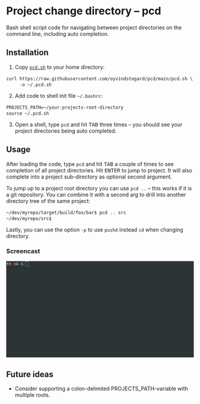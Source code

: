 # Project change directory – pcd

Bash shell script code for navigating between project directories on the command
line, including auto completion.

## Installation

1. Copy [`pcd.sh`](pcd.sh) to your home directory:

```
curl https://raw.githubusercontent.com/oyvindstegard/pcd/main/pcd.sh \
     -o ~/.pcd.sh
```
             
2. Add code to shell init file `~/.bashrc`:

```
PROJECTS_PATH=~/your-projects-root-directory
source ~/.pcd.sh
```

3. Open a shell, type `pcd` and hit <kbd>TAB</kbd> three times – you should see
   your project directories being auto completed.

## Usage

After loading the code, type `pcd` and hit <kbd>TAB</kbd> a couple of times to
see completion of all project directories. Hit <kbd>ENTER</kbd> to jump to
project. It will also complete into a project sub-directory as optional second
argument.

To jump up to a project root directory you can use `pcd ..` – this works if it
is a git repository. You can combine it with a second arg to drill into another
directory tree of the same project:

    ~/dev/myrepo/target/build/foo/bar$ pcd .. src
    ~/dev/myrepo/src$ 

Lastly, you can use the option `-p` to use `pushd` instead `cd` when changing
directory.

### Screencast

<p><img src=".screencast.gif?raw=true" alt="Screencast"/></p>

## Future ideas

- Consider supporting a colon-delimited PROJECTS_PATH-variable with multiple
  roots.
